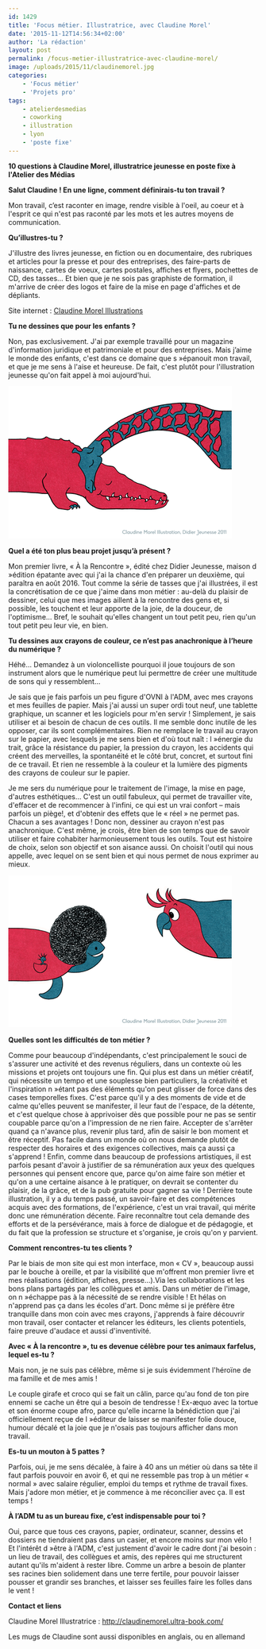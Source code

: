 ```yaml
---
id: 1429
title: 'Focus métier. Illustratrice, avec Claudine Morel'
date: '2015-11-12T14:56:34+02:00'
author: 'La rédaction'
layout: post
permalink: /focus-metier-illustratrice-avec-claudine-morel/
image: /uploads/2015/11/claudinemorel.jpg
categories:
    - 'Focus métier'
    - 'Projets pro'
tags:
    - atelierdesmedias
    - coworking
    - illustration
    - lyon
    - 'poste fixe'
---
```


**10 questions à Claudine Morel, illustratrice jeunesse en poste fixe à l'Atelier des Médias**

**Salut Claudine ! En une ligne, comment définirais-tu ton travail ?**

Mon travail, c’est raconter en image, rendre visible à l'oeil, au coeur et à l'esprit ce qui n'est pas raconté par les mots et les autres moyens de communication.

**Qu’illustres-tu ?**

J'illustre des livres jeunesse, en fiction ou en documentaire, des rubriques et articles pour la presse et pour des entreprises, des faire-parts de naissance, cartes de voeux, cartes postales, affiches et flyers, pochettes de CD, des tasses… Et bien que je ne sois pas graphiste de formation, il m'arrive de créer des logos et faire de la mise en page d'affiches et de dépliants.

Site internet : [Claudine Morel Illustrations](http://claudinemorel.ultra-book.com/)

**Tu ne dessines que pour les enfants ?**

Non, pas exclusivement. J'ai par exemple travaillé pour un magazine d'information juridique et patrimoniale et pour des entreprises. Mais j’aime le monde des enfants, c'est dans ce domaine que s »épanouit mon travail, et que je me sens à l'aise et heureuse. De fait, c'est plutôt pour l'illustration jeunesse qu'on fait appel à moi aujourd'hui.

[![unnamed](/uploads/2015/11/unnamed.png)](/uploads/2015/11/unnamed.png)

**Quel a été ton plus beau projet jusqu’à présent ?**

Mon premier livre, « À la Rencontre », édité chez Didier Jeunesse, maison d »édition épatante avec qui j'ai la chance d'en préparer un deuxième, qui paraîtra en août 2016. Tout comme la série de tasses que j'ai illustrées, il est la concrétisation de ce que j'aime dans mon métier : au-delà du plaisir de dessiner, celui que mes images aillent à la rencontre des gens et, si possible, les touchent et leur apporte de la joie, de la douceur, de l'optimisme… Bref, le souhait qu'elles changent un tout petit peu, rien qu'un tout petit peu leur vie, en bien.

**Tu dessines aux crayons de couleur, ce n’est pas anachronique à l’heure du numérique ?**

Héhé… Demandez à un violoncelliste pourquoi il joue toujours de son instrument alors que le numérique peut lui permettre de créer une multitude de sons qui y ressemblent…

Je sais que je fais parfois un peu figure d'OVNI à l'ADM, avec mes crayons et mes feuilles de papier. Mais j'ai aussi un super ordi tout neuf, une tablette graphique, un scanner et les logiciels pour m'en servir ! Simplement, je sais utiliser et ai besoin de chacun de ces outils. Il me semble donc inutile de les opposer, car ils sont complémentaires. Rien ne remplace le travail au crayon sur le papier, avec lesquels je me sens bien et d'où tout naît : l »énergie du trait, grâce la résistance du papier, la pression du crayon, les accidents qui créent des merveilles, la spontanéité et le côté brut, concret, et surtout fini de ce travail. Et rien ne ressemble à la couleur et la lumière des pigments des crayons de couleur sur le papier.

Je me sers du numérique pour le traitement de l'image, la mise en page, d'autres esthétiques… C'est un outil fabuleux, qui permet de travailler vite, d'effacer et de recommencer à l'infini, ce qui est un vrai confort – mais parfois un piège!, et d'obtenir des effets que le « réel » ne permet pas. Chacun a ses avantages ! Donc non, dessiner au crayon n'est pas anachronique. C'est même, je crois, être bien de son temps que de savoir utiliser et faire cohabiter harmonieusement tous les outils. Tout est histoire de choix, selon son objectif et son aisance aussi. On choisit l'outil qui nous appelle, avec lequel on se sent bien et qui nous permet de nous exprimer au mieux.

[![morel](/uploads/2015/11/morel.png)](/uploads/2015/11/morel.png)

**Quelles sont les difficultés de ton métier ?**

Comme pour beaucoup d'indépendants, c'est principalement le souci de s'assurer une activité et des revenus réguliers, dans un contexte où les missions et projets ont toujours une fin. Qui plus est dans un métier créatif, qui nécessite un tempo et une souplesse bien particuliers, la créativité et l'inspiration n »étant pas des éléments qu'on peut glisser de force dans des cases temporelles fixes. C'est parce qu'il y a des moments de vide et de calme qu'elles peuvent se manifester, il leur faut de l'espace, de la détente, et c'est quelque chose à apprivoiser dès que possible pour ne pas se sentir coupable parce qu'on a l'impression de ne rien faire. Accepter de s'arrêter quand ça n'avance plus, revenir plus tard, afin de saisir le bon moment et être réceptif. Pas facile dans un monde où on nous demande plutôt de respecter des horaires et des exigences collectives, mais ça aussi ça s'apprend ! Enfin, comme dans beaucoup de professions artistiques, il est parfois pesant d'avoir à justifier de sa rémunération aux yeux des quelques personnes qui pensent encore que, parce qu'on aime faire son métier et qu'on a une certaine aisance à le pratiquer, on devrait se contenter du plaisir, de la grâce, et de la pub gratuite pour gagner sa vie ! Derrière toute illustration, il y a du temps passé, un savoir-faire et des compétences acquis avec des formations, de l'expérience, c'est un vrai travail, qui mérite donc une rémunération décente. Faire reconnaître tout cela demande des efforts et de la persévérance, mais à force de dialogue et de pédagogie, et du fait que la profession se structure et s'organise, je crois qu'on y parvient.

**Comment rencontres-tu tes clients ?**

Par le biais de mon site qui est mon interface, mon « CV », beaucoup aussi par le bouche à oreille, et par la visibilité que m'offrent mon premier livre et mes réalisations (édition, affiches, presse…).Via les collaborations et les bons plans partagés par les collègues et amis. Dans un métier de l'image, on n »échappe pas à la nécessité de se rendre visible ! Et hélas on n'apprend pas ça dans les écoles d'art. Donc même si je préfère être tranquille dans mon coin avec mes crayons, j'apprends à faire découvrir mon travail, oser contacter et relancer les éditeurs, les clients potentiels, faire preuve d'audace et aussi d'inventivité.

**Avec « À la rencontre », tu es devenue célèbre pour tes animaux farfelus, lequel es-tu ?**

Mais non, je ne suis pas célèbre, même si je suis évidemment l'héroïne de ma famille et de mes amis !

Le couple girafe et croco qui se fait un câlin, parce qu'au fond de ton pire ennemi se cache un être qui a besoin de tendresse ! Ex-æquo avec la tortue et son énorme coupe afro, parce qu'elle incarne la bénédiction que j'ai officiellement reçue de l »éditeur de laisser se manifester folie douce, humour décalé et la joie que je n'osais pas toujours afficher dans mon travail.

**Es-tu un mouton à 5 pattes ?**

Parfois, oui, je me sens décalée, à faire à 40 ans un métier où dans sa tête il faut parfois pouvoir en avoir 6, et qui ne ressemble pas trop à un métier « normal » avec salaire régulier, emploi du temps et rythme de travail fixes. Mais j'adore mon métier, et je commence à me réconcilier avec ça. Il est temps !

**À l’ADM tu as un bureau fixe, c’est indispensable pour toi ?**

Oui, parce que tous ces crayons, papier, ordinateur, scanner, dessins et dossiers ne tiendraient pas dans un casier, et encore moins sur mon vélo ! Et l'intérêt d »être à l'ADM, c'est justement d'avoir le cadre dont j'ai besoin : un lieu de travail, des collègues et amis, des repères qui me structurent autant qu'ils m'aident à rester libre. Comme un arbre a besoin de planter ses racines bien solidement dans une terre fertile, pour pouvoir laisser pousser et grandir ses branches, et laisser ses feuilles faire les folles dans le vent !

**Contact et liens**

Claudine Morel Illustratrice : <http://claudinemorel.ultra-book.com/>

Les mugs de Claudine sont aussi disponibles en anglais, ou en allemand
